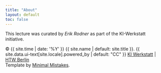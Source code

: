 ```yaml
---
title: "About"
layout: default
toc: false
---
```


This lecture was curated by *Erik Rodner* as part of the KI-Werkstatt initiative. 

 &copy; {{ site.time | date: '%Y' }} {{ site.name | default: site.title }}. {{ site.data.ui-text[site.locale].powered_by | default: "CC" }} <a href="https://kiwerkstatt.f2.htw-berlin.de/" rel="nofollow">KI Werkstatt</a> | <a href="https://www.htw-berlin.de/">HTW Berlin</a> <br>
  Template by <a href="https://mademistakes.com/work/minimal-mistakes-jekyll-theme/" rel="nofollow">Minimal Mistakes</a>.
<br>
<a href="https://creativecommons.org/licenses/by/4.0/">
  <img style="height: 15px; width: 80px;" src="https://licensebuttons.net/l/by/4.0/80x15.png">
</a>


